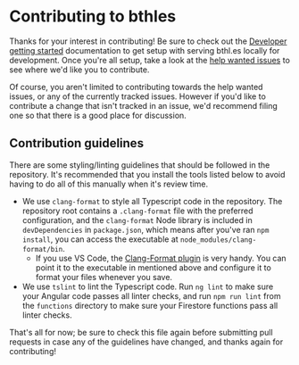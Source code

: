 # Contributing to bthles
Thanks for your interest in contributing! Be sure to check out the [Developer getting started](developer-getting-started.md) documentation to get setup with serving bthl.es locally for development. Once you're all setup, take a look at the [help wanted issues](https://github.com/brikr/bthles/issues?q=is%3Aissue+is%3Aopen+label%3A%22help+wanted%22) to see where we'd like you to contribute.

Of course, you aren't limited to contributing towards the help wanted issues, or any of the currently tracked issues. However if you'd like to contribute a change that isn't tracked in an issue, we'd recommend filing one so that there is a good place for discussion.

## Contribution guidelines
There are some styling/linting guidelines that should be followed in the repository. It's recommended that you install the tools listed below to avoid having to do all of this manually when it's review time.
- We use `clang-format` to style all Typescript code in the repository. The repository root contains a `.clang-format` file with the preferred configuration, and the `clang-format` Node library is included in `devDependencies` in `package.json`, which means after you've ran `npm install`, you can access the executable at `node_modules/clang-format/bin`.
  - If you use VS Code, the [Clang-Format plugin](https://marketplace.visualstudio.com/items?itemName=xaver.clang-format) is very handy. You can point it to the executable in mentioned above and configure it to format your files whenever you save.
- We use `tslint` to lint the Typescript code. Run `ng lint` to make sure your Angular code passes all linter checks, and run `npm run lint` from the `functions` directory to make sure your Firestore functions pass all linter checks.

That's all for now; be sure to check this file again before submitting pull requests in case any of the guidelines have changed, and thanks again for contributing!
